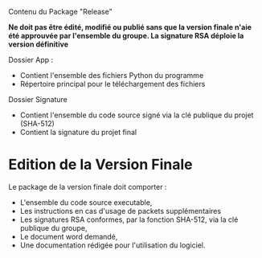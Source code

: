 Contenu du Package "Release"

**Ne doit pas être édité, modifié ou publié sans que la version finale n'aie été approuvée par l'ensemble du groupe. La signature RSA déploie la version définitive**

Dossier App :

- Contient l'ensemble des fichiers Python du programme
- Répertoire principal pour le téléchargement des fichiers

Dossier Signature

- Contient l'ensemble du code source signé via la clé publique du projet (SHA-512)
- Contient la signature du projet final

# Edition de la Version Finale

Le package de la version finale doit comporter :

- L'ensemble du code source executable,
- Les instructions en cas d'usage de packets supplémentaires
- Les signatures RSA conformes, par la fonction SHA-512, via la clé publique du groupe,
- Le document word demandé,
- Une documentation rédigée pour l'utilisation du logiciel.
